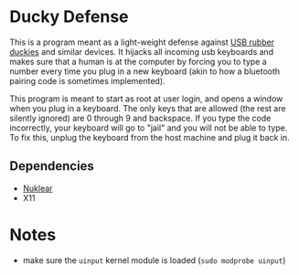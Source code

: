 # Ducky Defense
This is a program meant as a light-weight defense against [USB rubber duckies](https://shop.hak5.org/products/usb-rubber-ducky-deluxe) and similar devices. It hijacks all incoming usb keyboards and makes sure that a human is at the computer by forcing you to type a number every time you plug in a new keyboard (akin to how a bluetooth pairing code is sometimes implemented).

This program is meant to start as root at user login, and opens a window when you plug in a keyboard. The only keys that are allowed (the rest are silently ignored) are 0 through 9 and backspace. If you type the code incorrectly, your keyboard will go to "jail" and you will not be able to type. To fix this, unplug the keyboard from the host machine and plug it back in.

## Dependencies
- [Nuklear](https://github.com/Immediate-Mode-UI/Nuklear/)
- X11
# Notes
- make sure the `uinput` kernel module is loaded (```sudo modprobe uinput```)
